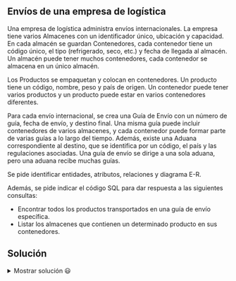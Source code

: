 ## Envíos de una empresa de logística

Una empresa de logística administra envíos internacionales. La empresa tiene varios Almacenes con un identificador único, ubicación y capacidad. En cada almacén se guardan Contenedores, cada contenedor tiene un código único, el tipo (refrigerado, seco, etc.) y fecha de llegada al almacén. Un almacén puede tener muchos contenedores, cada contenedor se almacena en un único almacén.

Los Productos se empaquetan y colocan en contenedores. Un producto tiene un código, nombre, peso y país de origen. Un contenedor puede tener varios productos y un producto puede estar en varios contenedores diferentes.

Para cada envío internacional, se crea una Guía de Envío con un número de guía, fecha de envío, y destino final. Una misma guía puede incluir contenedores de varios almacenes, y cada contenedor puede formar parte de varias guías a lo largo del tiempo. Además, existe una Aduana correspondiente al destino, que se identifica por un código, el país y las regulaciones asociadas. Una guía de envío se dirige a una sola aduana, pero una aduana recibe muchas guías.

Se pide identificar entidades, atributos, relaciones y diagrama E-R.

Además, se pide indicar el código SQL para dar respuesta a las siguientes consultas:
- Encontrar todos los productos transportados en una guía de envío específica.
- Listar los almacenes que contienen un determinado producto en sus contenedores.

## Solución

<details>
<summary>Mostrar solución 😃</summary>

Entidades y atributos:
```
Almacén(ID_Almacén, Ubicación, Capacidad)
Contenedor(ID_Contenedor, Tipo, Fecha_Llegada) [FK: ID_Almacén]
Producto(ID_Producto, Nombre, Peso, País_Origen)
Guía_Envío(Nro_Guía, Fecha_Envío) [FK: Código_Aduana]
Aduana(Código_Aduana, País, Regulaciones)
Entidades intermedias: 
    Contenido(ID_Contenedor, ID_Producto) para la relación M:N Contenedor-Producto
    Detalle_Guía(Nro_Guía, ID_Contenedor) para la relación M:N Guía_Envío - Contenedor
```
Relaciones:
```
Almacén 1:N Contenedor
Contenedor M:N Producto a través de Contenido
Guía_Envío M:N Contenedor a través de Detalle_Guía
Guía_Envío N:1 Aduana (Cada guía se dirige a una aduana, una aduana recibe muchas guías)
```
A continuación, se presenta el diagrama E-R correspondiente (el lenguaje mediante el que se representa es Mermaid y puedes visualizar el diagrama utilizando un [editor de Mermaid](https://mermaid.live/)):

```mermaid
erDiagram

    Almacen {
        string ID_Almacen
        string Ubicacion
        int Capacidad
    }

    Contenedor {
        string ID_Contenedor
        string Tipo
        date Fecha_Llegada
        string ID_Almacen
    }

    Producto {
        string ID_Producto
        string Nombre
        float Peso
        string Pais_Origen
    }

    Guia_Envio {
        string Nro_Guia
        date Fecha_Envio
        string Codigo_Aduana
    }

    Aduana {
        string Codigo_Aduana
        string Pais
        string Regulaciones
    }

    Contenido {
        string ID_Contenedor
        string ID_Producto
    }

    Detalle_Guia {
        string Nro_Guia
        string ID_Contenedor
    }

    Almacen ||--o{ Contenedor : "1:N"

    Contenido }o--|| Contenedor : "N:1"
    Contenido }o--|| Producto : "N:1"

    Aduana ||--o{ Guia_Envio : "1:N"

    Detalle_Guia }o--|| Guia_Envio : "N:1"
    Detalle_Guia }o--|| Contenedor : "N:1"
```

Código SQL para las consultas:
Consulta 1:
```sql
SELECT p.Nombre, p.Pais_Origen
FROM Guia_Envio g
         JOIN Detalle_Guia dg ON g.Nro_Guia = dg.Nro_Guia
         JOIN Contenedor c ON dg.ID_Contenedor = c.ID_Contenedor
         JOIN Contenido co ON c.ID_Contenedor = co.ID_Contenedor
         JOIN Producto p ON co.ID_Producto = p.ID_Producto
WHERE g.Nro_Guia = 'G12345';
```

Consulta 2:
```sql
SELECT DISTINCT a.ID_Almacen, a.Ubicacion
FROM Almacen a
JOIN Contenedor cn ON a.ID_Almacen = cn.ID_Almacen
JOIN Contenido co ON cn.ID_Contenedor = co.ID_Contenedor
JOIN Producto pr ON co.ID_Producto = pr.ID_Producto
WHERE pr.Nombre = 'Café Colombiano';
```

</details>
